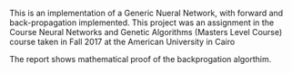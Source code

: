 This is an implementation of a Generic Nueral Network, with forward and back-propagation implemented.
This project was an assignment in the Course Neural Networks and Genetic Algorithms (Masters Level Course)
course taken in Fall 2017 at the American University in Cairo

The report shows mathematical proof of the backprogation algorthim. 
